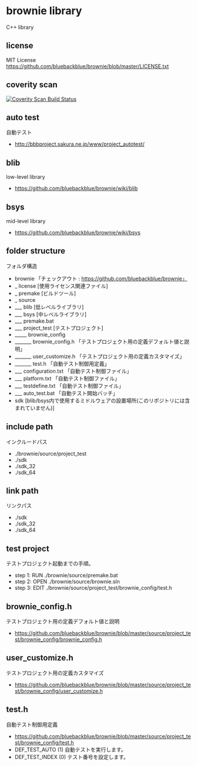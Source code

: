 # brownie library
C++ library

## license
MIT License
https://github.com/bluebackblue/brownie/blob/master/LICENSE.txt

## coverity scan
<a href="https://scan.coverity.com/projects/brownie">
  <img alt="Coverity Scan Build Status"
       src="https://scan.coverity.com/projects/14637/badge.svg"/>
</a>

## auto test
自動テスト
* http://bbbproject.sakura.ne.jp/www/project_autotest/

## blib
low-level library
* https://github.com/bluebackblue/brownie/wiki/blib

## bsys
mid-level library
* https://github.com/bluebackblue/brownie/wiki/bsys

## folder structure
フォルダ構造
* brownie 「チェックアウト : https://github.com/bluebackblue/brownie」
* _ license [使用ライセンス関連ファイル]
* _ premake [ビルドツール]
* _ source
* ___ blib [低レベルライブラリ]
* ___ bsys [中レベルライブラリ]
* ___ premake.bat
* ___ project_test [テストプロジェクト]
* _____ brownie_config
* _______ brownie_config.h 「テストプロジェクト用の定義デフォルト値と説明」
* _______ user_customize.h 「テストプロジェクト用の定義カスタマイズ」
* _______ test.h 「自動テスト制御用定義」
* ___ configuration.txt 「自動テスト制御ファイル」
* ___ platform.txt 「自動テスト制御ファイル」
* ___ testdefine.txt 「自動テスト制御ファイル」
* ___ auto_test.bat 「自動テスト開始バッチ」
* sdk [blib/bsys内で使用するミドルウェアの設置場所(このリポジトリには含まれていません)]

## include path
インクルードパス
* ./brownie/source/project_test
* ./sdk
* ./sdk_32
* ./sdk_64

## link path
リンクパス
* ./sdk
* ./sdk_32
* ./sdk_64

## test project
テストプロジェクト起動までの手順。
* step 1: RUN  ./brownie/source/premake.bat
* step 2: OPEN ./brownie/source/brownie.sln
* step 3: EDIT ./brownie/source/project_test/brownie_config/test.h

## brownie_config.h
テストプロジェクト用の定義デフォルト値と説明
* https://github.com/bluebackblue/brownie/blob/master/source/project_test/brownie_config/brownie_config.h

## user_customize.h
テストプロジェクト用の定義カスタマイズ
* https://github.com/bluebackblue/brownie/blob/master/source/project_test/brownie_config/user_customize.h

## test.h
自動テスト制御用定義
* https://github.com/bluebackblue/brownie/blob/master/source/project_test/brownie_config/test.h
* DEF_TEST_AUTO (1) 自動テストを実行します。
* DEF_TEST_INDEX (0) テスト番号を設定します。


